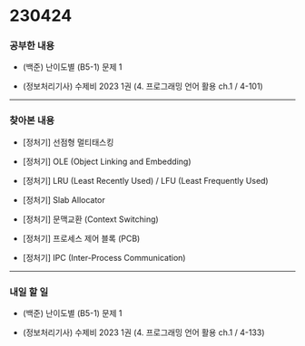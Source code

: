 # 230424

### 공부한 내용

- (백준) 난이도별 (B5-1) 문제 1

- (정보처리기사) 수제비 2023 1권 (4. 프로그래밍 언어 활용 ch.1 / 4-101)

---

### 찾아본 내용

- [정처기] 선점형 멀티태스킹

- [정처기] OLE (Object Linking and Embedding)

- [정처기] LRU (Least Recently Used) / LFU (Least Frequently Used)

- [정처기] Slab Allocator

- [정처기] 문맥교환 (Context Switching)

- [정처기] 프로세스 제어 블록 (PCB)

- [정처기] IPC (Inter-Process Communication)

---

### 내일 할 일

- (백준) 난이도별 (B5-1) 문제 1

- (정보처리기사) 수제비 2023 1권 (4. 프로그래밍 언어 활용 ch.1 / 4-133)

